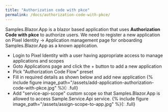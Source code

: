 ```yaml
---
title: "Authorization code with pkce"
permalink: /docs/authorization-code-with-pkce/
---
```


Samples.Blazor.App is a blazor based application that uses **Authorization Code with pkce** to authorize users. We need to register a new application on Pixel Identity -> Application management page for onboarding Samples.Blazor.App as a known application.

- Login to Pixel Identity with a user having appropriate access to manage applications and scopes
- Goto Applications page and click the + button to add a new application
- Pick "Authorization Code Flow" preset
- Fill in required details as shown below and add new application
  {% include figure image_path="/assets/add-application-authorization-code-with-pkce.jpg" %}{: .full}
- Add "service-api-scope" custom scope so that Samples.Blazor.App is allowed to access Sample.Service.Api service.
  {% include figure image_path="/assets/assign-scope-to-app.jpg" %}{: .full}